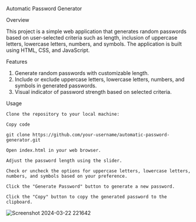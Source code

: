 Automatic Password Generator

Overview

This project is a simple web application that generates random passwords based on user-selected criteria such as length, inclusion of uppercase letters, lowercase letters, numbers, and symbols.
The application is built using HTML, CSS, and JavaScript.

Features

1. Generate random passwords with customizable length.
2. Include or exclude uppercase letters, lowercase letters, numbers, and symbols in generated passwords.
3. Visual indicator of password strength based on selected criteria.

Usage

    Clone the repository to your local machine:
    
    Copy code
    
    git clone https://github.com/your-username/automatic-password-generator.git
    
    Open index.html in your web browser.
    
    Adjust the password length using the slider.
    
    Check or uncheck the options for uppercase letters, lowercase letters, numbers, and symbols based on your preference.
    
    Click the "Generate Password" button to generate a new password.
    
    Click the "Copy" button to copy the generated password to the clipboard.


![Screenshot 2024-03-22 221642](https://github.com/Shashank-jha22/Passaword_Generator/assets/132258792/eae0cfba-3e8a-4392-8d67-05d864a8e52d)
